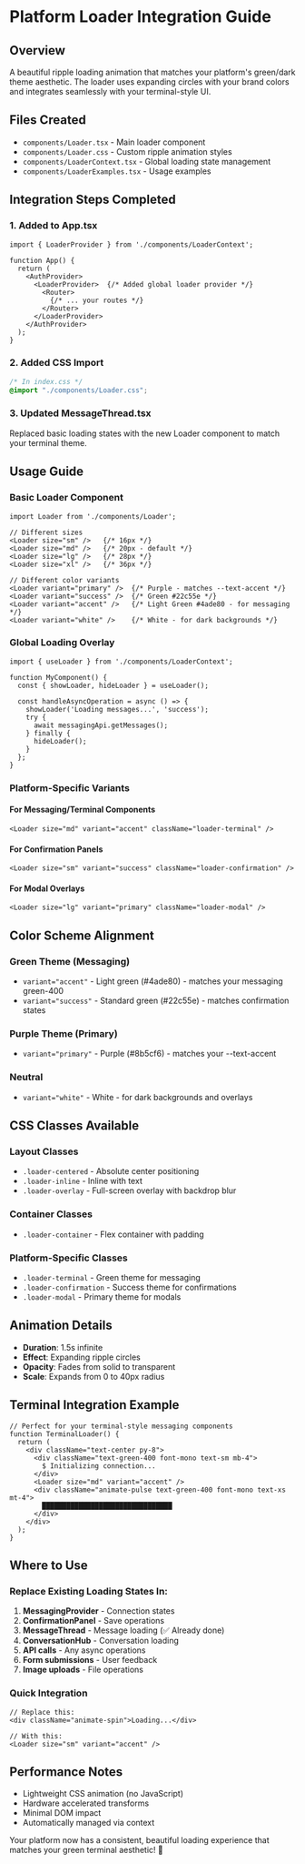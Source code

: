 # Platform Loader Integration Guide

## Overview
A beautiful ripple loading animation that matches your platform's green/dark theme aesthetic. The loader uses expanding circles with your brand colors and integrates seamlessly with your terminal-style UI.

## Files Created
- `components/Loader.tsx` - Main loader component
- `components/Loader.css` - Custom ripple animation styles
- `components/LoaderContext.tsx` - Global loading state management
- `components/LoaderExamples.tsx` - Usage examples

## Integration Steps Completed

### 1. Added to App.tsx
```tsx
import { LoaderProvider } from './components/LoaderContext';

function App() {
  return (
    <AuthProvider>
      <LoaderProvider>  {/* Added global loader provider */}
        <Router>
          {/* ... your routes */}
        </Router>
      </LoaderProvider>
    </AuthProvider>
  );
}
```

### 2. Added CSS Import
```css
/* In index.css */
@import "./components/Loader.css";
```

### 3. Updated MessageThread.tsx
Replaced basic loading states with the new Loader component to match your terminal theme.

## Usage Guide

### Basic Loader Component
```tsx
import Loader from './components/Loader';

// Different sizes
<Loader size="sm" />   {/* 16px */}
<Loader size="md" />   {/* 20px - default */}
<Loader size="lg" />   {/* 28px */}
<Loader size="xl" />   {/* 36px */}

// Different color variants
<Loader variant="primary" />  {/* Purple - matches --text-accent */}
<Loader variant="success" />  {/* Green #22c55e */}
<Loader variant="accent" />   {/* Light Green #4ade80 - for messaging */}
<Loader variant="white" />    {/* White - for dark backgrounds */}
```

### Global Loading Overlay
```tsx
import { useLoader } from './components/LoaderContext';

function MyComponent() {
  const { showLoader, hideLoader } = useLoader();
  
  const handleAsyncOperation = async () => {
    showLoader('Loading messages...', 'success');
    try {
      await messagingApi.getMessages();
    } finally {
      hideLoader();
    }
  };
}
```

### Platform-Specific Variants

#### For Messaging/Terminal Components
```tsx
<Loader size="md" variant="accent" className="loader-terminal" />
```

#### For Confirmation Panels
```tsx
<Loader size="sm" variant="success" className="loader-confirmation" />
```

#### For Modal Overlays
```tsx
<Loader size="lg" variant="primary" className="loader-modal" />
```

## Color Scheme Alignment

### Green Theme (Messaging)
- `variant="accent"` - Light green (#4ade80) - matches your messaging green-400
- `variant="success"` - Standard green (#22c55e) - matches confirmation states

### Purple Theme (Primary)
- `variant="primary"` - Purple (#8b5cf6) - matches your --text-accent

### Neutral
- `variant="white"` - White - for dark backgrounds and overlays

## CSS Classes Available

### Layout Classes
- `.loader-centered` - Absolute center positioning
- `.loader-inline` - Inline with text
- `.loader-overlay` - Full-screen overlay with backdrop blur

### Container Classes
- `.loader-container` - Flex container with padding

### Platform-Specific Classes
- `.loader-terminal` - Green theme for messaging
- `.loader-confirmation` - Success theme for confirmations
- `.loader-modal` - Primary theme for modals

## Animation Details
- **Duration**: 1.5s infinite
- **Effect**: Expanding ripple circles
- **Opacity**: Fades from solid to transparent
- **Scale**: Expands from 0 to 40px radius

## Terminal Integration Example
```tsx
// Perfect for your terminal-style messaging components
function TerminalLoader() {
  return (
    <div className="text-center py-8">
      <div className="text-green-400 font-mono text-sm mb-4">
        $ Initializing connection...
      </div>
      <Loader size="md" variant="accent" />
      <div className="animate-pulse text-green-400 font-mono text-xs mt-4">
        ████████████████████████████████
      </div>
    </div>
  );
}
```

## Where to Use

### Replace Existing Loading States In:
1. **MessagingProvider** - Connection states
2. **ConfirmationPanel** - Save operations  
3. **MessageThread** - Message loading (✅ Already done)
4. **ConversationHub** - Conversation loading
5. **API calls** - Any async operations
6. **Form submissions** - User feedback
7. **Image uploads** - File operations

### Quick Integration
```tsx
// Replace this:
<div className="animate-spin">Loading...</div>

// With this:
<Loader size="sm" variant="accent" />
```

## Performance Notes
- Lightweight CSS animation (no JavaScript)
- Hardware accelerated transforms
- Minimal DOM impact
- Automatically managed via context

Your platform now has a consistent, beautiful loading experience that matches your green terminal aesthetic! 🎉